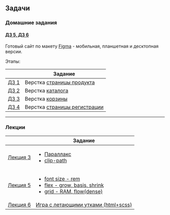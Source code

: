 ## Задачи

### Домашние задания

#### [ДЗ 5, ДЗ 6](https://github.com/enginoevadiana/geekbrains/tree/main/html-pro/shop)

Готовый сайт по макету <a href="https://www.figma.com/file/TQaPa1gzsX6Qb4Gqj4fve7/Shop-(Copy)?node-id=0%3A1&mode=dev" target="_blank">Figma</a> - мобильная, планшетная и десктопная версии.

Этапы:

||Задание|
|-|-|
|[ДЗ 1](https://github.com/enginoevadiana/geekbrains/tree/main/html-pro/hw1)|Верстка <a href="https://www.figma.com/file/TQaPa1gzsX6Qb4Gqj4fve7/Shop-(Copy)?node-id=68%3A2&t=IEptoEJXyB6cOyek-0">страницы продукта</a>|
|[ДЗ 2](https://github.com/enginoevadiana/geekbrains/tree/main/html-pro/hw2)|Верстка <a href="https://www.figma.com/file/TQaPa1gzsX6Qb4Gqj4fve7/Shop-(Copy)?node-id=52%3A0&mode=dev">каталога</a>|
|[ДЗ 3](https://github.com/enginoevadiana/geekbrains/tree/main/html-pro/hw3)|Верстка <a href="https://www.figma.com/file/TQaPa1gzsX6Qb4Gqj4fve7/Shop-(Copy)?node-id=73%3A140&mode=dev">корзины</a>|
|[ДЗ 4](https://github.com/enginoevadiana/geekbrains/tree/main/html-pro/hw4)|Верстка <a href="https://www.figma.com/file/TQaPa1gzsX6Qb4Gqj4fve7/Shop-(Copy)?node-id=110%3A162&mode=dev">страницы регистрации</a>|

***

### Лекции

||Задание|
|-|-|
|[Лекция 3](https://github.com/enginoevadiana/geekbrains/tree/main/html-pro/lecture3)|<ul><li>[Параллакс](https://github.com/enginoevadiana/geekbrains/tree/main/html-pro/lecture3/parallax)</li><li>[clip-path](https://github.com/enginoevadiana/geekbrains/tree/main/html-pro/lecture3/path)</li></ul>|
|[Лекция 5](https://github.com/enginoevadiana/geekbrains/tree/main/html-pro/lecture5)|[<ul><li>font size - rem</li><li>flex - grow, basis, shrink</li><li>grid - RAM, flow(dense)</li></ul>](https://github.com/enginoevadiana/geekbrains/tree/main/html-pro/lecture5)|
|[Лекция 6](https://github.com/enginoevadiana/geekbrains/tree/main/html-pro/lecture6_game)|[Игра с летающими утками (html+scss)](https://github.com/enginoevadiana/geekbrains/tree/main/html-pro/lecture6_game)|
